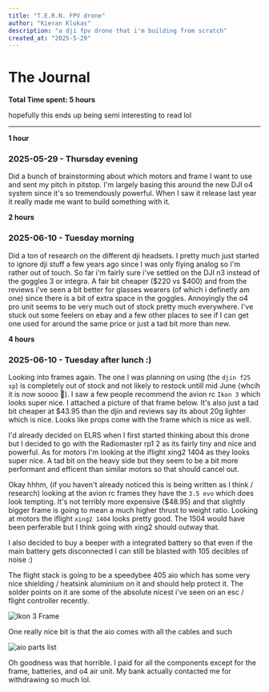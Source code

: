 ```yaml
---
title: "T.E.R.N. FPV drone"
author: "Kieran Klukas"
description: "a dji fpv drone that i'm building from scratch"
created_at: "2025-5-29"
---
```


# The Journal

**Total Time spent: 5 hours**

hopefully this ends up being semi interesting to read lol

---

**1 hour**
### 2025-05-29 - Thursday evening

Did a bunch of brainstorming about which motors and frame I want to use and sent my pitch in pitstop. I'm largely basing this around the new DJI o4 system since it's so tremendously powerful. When I saw it release last year it really made me want to build something with it.

**2 hours**

### 2025-06-10 - Tuesday morning

Did a ton of research on the different dji headsets. I pretty much just started to ignore dji stuff a few years ago since I was only flying analog so I'm rather out of touch. So far i'm fairly sure i've settled on the DJI n3 instead of the goggles 3 or integra. A fair bit cheaper ($220 vs $400) and from the reviews i've seen a bit better for glasses wearers (of which i definetly am one) since there is a bit of extra space in the goggles. Annoyingly the o4 pro unit seems to be very much out of stock pretty much everywhere. I've stuck out some feelers on ebay and a few other places to see if I can get one used for around the same price or just a tad bit more than new.

**4 hours**

### 2025-06-10 - Tuesday after lunch :)

Looking into frames again. The one I was planning on using (the `djin f25 sp`) is completely out of stock and not likely to restock untill mid June (whcih it is now soooo 🤷). I saw a few people recommend the avion rc `Ikon 3` which looks super nice. I attached a picture of that frame below. It's also just a tad bit cheaper at $43.95 than the djin and reviews say its about 20g lighter which is nice. Looks like props come with the frame which is nice as well. 

I'd already decided on ELRS when I first started thinking about this drone but I decided to go with the Radiomaster rp1 2 as its fairly tiny and nice and powerful. As for motors I'm looking at the iflight xing2 1404 as they looks super nice. A tad bit on the heavy side but they seem to be a bit more performant and efficent than similar motors so that should cancel out.

Okay hhhm, (if you haven't already noticed this is being written as I think / research) looking at the avion rc frames they have the `3.5 evo` which does look tempting. It's not terribly more expensive ($48.95) and that slightly bigger frame is going to mean a much higher thrust to weight ratio. Looking at motors the iflight `xing2 1404` looks pretty good. The 1504 would have been perferable but I think going with xing2 should outway that.

I also decided to buy a beeper with a integrated battery so that even if the main battery gets disconnected I can still be blasted with 105 decibles of noise :)

The flight stack is going to be a speedybee 405 aio which has some very nice shielding / heatsink aluminium on it and should help protect it. The solder points on it are some of the absolute nicest i've seen on an esc / flight controller recently.

![Ikon 3 Frame](https://avionrc.com/product_images/k/978/i3_FA__53399_zoom.jpg)

One really nice bit is that the aio comes with all the cables and such 

![aio parts list](https://store-fhxxhuiq8q.mybigcommerce.com/product_images/img_speedybee_f405_aio_40a/F405-AIO-5-EN_12.jpg)

Oh goodness was that horrible. I paid for all the components except for the frame, batteries, and o4 air unit. My bank actually contacted me for withdrawing so much lol.
